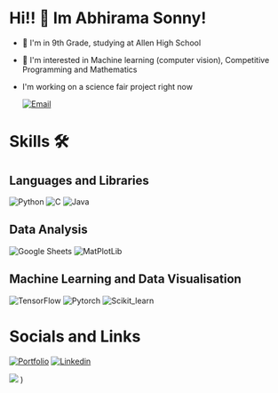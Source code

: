 # Hi!! 👋 Im Abhirama Sonny!
- 🏫 I'm in 9th Grade, studying at Allen High School

- 👀 I'm interested in Machine learning (computer vision), Competitive Programming and Mathematics
- I'm working on a science fair project right now

    [![Email](https://img.shields.io/badge/Gmail-D14836?style=for-the-badge&logo=gmail&logoColor=white)](mailto:abhirama.sonny@gmail.com)

# Skills 🛠 

## Languages and Libraries
![Python](https://img.shields.io/badge/Python-FFD43B?style=for-the-badge&logo=python&logoColor=blue)
![C](https://img.shields.io/badge/c-%2300599C.svg?style=for-the-badge&logo=c&logoColor=white)
![Java](https://img.shields.io/badge/Java-ED8B00?style=for-the-badge&logo=openjdk&logoColor=white)


## Data Analysis
![Google Sheets](https://img.shields.io/badge/Google%20Sheets-34A853?style=for-the-badge&logo=google-sheets&logoColor=white)
![MatPlotLib](https://img.shields.io/badge/Mat%20Plot%20Lib-34A853?style=for-the-badge&logo=plt&logoColor=white)

## Machine Learning and Data Visualisation 
![TensorFlow](https://img.shields.io/badge/TensorFlow-FF6F00?style=for-the-badge&logo=TensorFlow&logoColor=white)
![Pytorch](https://img.shields.io/badge/PyTorch-EE4C2C?style=for-the-badge&logo=PyTorch&logoColor=white)
![Scikit_learn](https://img.shields.io/badge/scikit_learn-F7931E?style=for-the-badge&logo=scikit-learn&logoColor=white)


# Socials and Links 
[![Portfolio](https://img.shields.io/badge/my_portfolio-000?style=for-the-badge&logo=ko-fi&logoColor=white)](https://abhiramasonny.github.io/) 
[![Linkedin](https://img.shields.io/badge/linkedin-0A66C2?style=for-the-badge&logo=linkedin&logoColor=white)](https://www.linkedin.com/in/abhirama-sonny-90452127b/)


<picture>
  <source
    srcset="https://github-readme-stats.vercel.app/api?username=abhiramasonny&show_icons=true&theme=dark"
    media="(prefers-color-scheme: dark)"
  />
  <source
    srcset="https://github-readme-stats.vercel.app/api?username=abhiramasonny&show_icons=true"
    media="(prefers-color-scheme: light), (prefers-color-scheme: no-preference)"
  />
  <img src="https://github-readme-stats.vercel.app/api?username=abhiramasonny&show_icons=true" />
</picture>)
